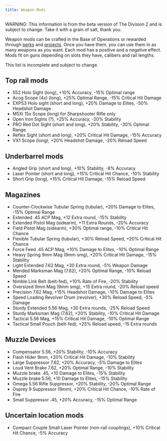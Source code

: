 ```yaml
---
title: Weapon Mods
---
```


WARNING: This information is from the beta version of The Division 2 and is subject to change. Take it with a grain of salt, thank you.

Weapon mods can be crafted in the Base of Operations or rewarded through [perks](/perks.html) and [projects](/projects.html). Once you have them, you can use them in as many weapons as you want. Each mod has a positive and a negative effect. Mods fit on guns depending on slots they have, calibers and rail lengths.

This list is incomplete and subject to change.

## Top rail mods

- 552 Holo Sight (long), +10% Accuracy, -15% Optimal range
- Acog Scope (4x) (long), +25% Optimal Range, -15% Critical Hit Damage
- EXPS3 Holo sight (short and long), +20% Damage to Elites, -50% Headshot Damage
- M5Xi 15x Scope (long) for Sharpshooter Rifle only
- Open Iron Sights (?), +25% Accuracy, -20% Stability
- PRO Red Dot Sight (short and long), +20% Stability, -30% Optimal Range
- Reflex Sight (short and long), +20% Critical Hit Damage, -15% Accuracy
- VX1 Scope (long), +20% Headshot Damage, -20% Reload Speed

## Underbarrel mods

- Angled Grip (short and long), +10% Stability, -8% Accuracy
- Laser Pointer (short and long), +15% Critical Hit Chance, -10% Stability
- Short Grip (long), +15% Critical Hit Damage, -15% Reload Speed


## Magazines

- Counter-Clockwise Tubular Spring (tubular), +20% Damage to Elites, -15% Optimal Range
- Extended .45 ACP Mag, +12 Extra round, -15% Stability
- Extended Pistol Mag (sidearm), +11 Extra Rounds, -20% Accuracy
- Field Pistol Mag (sidearm), +30% Optimal range, -10% Critical Hit Chance
- Flexible Tubular Spring (tubular), +30% Reload Speed, +20% Critical Hit Chance
- Force Feed .45 ACP Mag, +10% Damage to Elites, -10% Optimal Range
- Heavy Spring 9mm Mag (9mm smg), +20% Critical Hit Damage, -15% Stability
- Light Extended 7.62 Mag, +30 Extra round, -5% Weapon Damage
- Mended Marksman Mag (7.62), +20% Optimal Range, -10% Reload Speed
- Nimble Link Belt (belt-fed), +10% Rate of Fire, -20% Stability
- Oversized 9mm Mag (9mm smg), +15 Extra round, -20% Reload speed
- Precision 7.62 Mag, +15% Headshot Damage, -10% Damage to Elites
- Speed Loading Revolver Drum (revolver), +30% Reload Speed, -5% Damage
- Sturdy Extended 5.56 Mag, +30 Extra rounds, -25% Reload Speed
- Sturdy Marksman Mag (7.62), +20% Stability, -10% Critical Hit Damage
- Tactical 5.56 Mag, +15% Critical Hit Damage, -10% Optimal Range
- Tactical Small Pouch (belt-fed), +25% Reload speed, -15 Extra rounds

## Muzzle Devices

- Compensator 5.56, +20% Stability, -10% Accuracy
- Flash Hider 9mm, +20% Critical Hit Damage, -10% Stability
- Large Suppressor 7.62, +20% Accuracy, -5% Damage to Elites
- Loud Vent Brake 7.62, +20% Optimal Range, -10% Stability
- Muzzle brake .45, +10 Damage to Elites, -15% Stability
- Muzzle brake 5.56, +10 Damage to Elites, -15% Stability
- Omega 5.56 Rifle Suppressor, +20% Stability, -20% Optimal Range
- Osprey 9 Suppressor (9mm), +20% Critical Hit Chance, -10% Rate of Fire
- Small Suppressor .45, +20% Accuracy, -15% Optimal Range


## Uncertain location mods

- Compact Couple Small Laser Pointer (non-rail couplings), +10% Critical Hit Chance, -5% Accuracy



